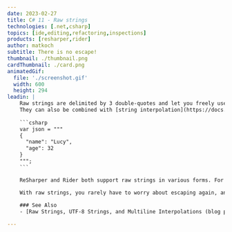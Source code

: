 ```yaml
---
date: 2023-02-27
title: C# 11 - Raw strings
technologies: [.net,csharp]
topics: [ide,editing,refactoring,inspections]
products: [resharper,rider]
author: matkoch
subtitle: There is no escape!
thumbnail: ./thumbnail.png
cardThumbnail: ./card.png
animatedGif:
  file: './screenshot.gif'
  width: 600
  height: 294
leadin: |
    Raw strings are delimited by 3 double-quotes and let you freely use up to 2 consecutive double-quotes without any escaping.
    They can also be combined with [string interpolation](https://docs.microsoft.com/en-us/dotnet/csharp/language-reference/tokens/interpolated).
  
    ```csharp
    var json = """
    {
      "name": "Lucy",
      "age": 32
    }
    """;
    ```

    ReSharper and Rider both support raw strings in various forms. For example, there's a *To Raw String* context action which allows you to convert all verbatim strings in your solution [in one go](https://www.jetbrains.com/help/rider/Coding_Assistance__Context_Actions.html#scope).

    With raw strings, you rarely have to worry about escaping again, and your code will look pretty even in the multiline form.!
  
    ### See Also
    - [Raw Strings, UTF-8 Strings, and Multiline Interpolations (blog post)](https://blog.jetbrains.com/dotnet/2023/02/27/raw-strings-utf-8-strings-multiline-interpolations-using-csharp-11-in-rider-and-resharper/)

---
```

